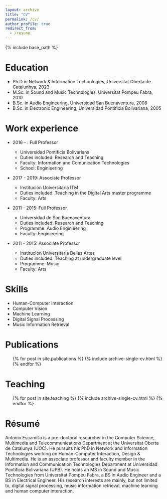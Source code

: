 ```yaml
---
layout: archive
title: "CV"
permalink: /cv/
author_profile: true
redirect_from:
  - /resume
---
```


{% include base_path %}

Education
======
* Ph.D in Network & Information Technologies, Universitat Oberta de Catalunhya, 2023
* M.Sc. in Sound and Music Technologies, Universitat Pompeu Fabra, 2010
* B.Sc. in Audio Engineering, Universidad San Buenaventura, 2008
* B.Sc. in Electronic Engineering, Universidad Pontificia Bolivariana, 2005

Work experience
======
* 2016 - : Full Professor
  * Universidad Pontificia Bolivariana
  * Duties included: Research and Teaching
  * Faculty: Information and Comunication Technologies
  * School: Enginieering

* 2017 - 2019: Associate Professor
  * Institución Universitaria ITM
  * Duties included: Teaching in the Digital Arts master programme
  * Faculty: Arts
  
* 2011 - 2015: Full Professor
  * Universidad de San Buenaventura
  * Duties included: Research and Teaching
  * Programme: Audio Enginieering
  * Faculty: Enginieering

* 2011 - 2015: Associate Professor
  * Institución Universitaria Bellas Artes
  * Duties included: Teaching at undergraduate level
  * Programme: Music
  * Faculty: Arts
  
Skills
======
* Human-Computer Interaction
* Computer Vision
* Machine Learning
* Digital Signal Processing
* Music Information Retrieval

Publications
======
  <ul>{% for post in site.publications %}
    {% include archive-single-cv.html %}
  {% endfor %}</ul>
    
Teaching
======
  <ul>{% for post in site.teaching %}
    {% include archive-single-cv.html %}
  {% endfor %}</ul>
  
Résumé
======
Antonio Escamilla is a pre-doctoral researcher in the Computer Science, Multimedia and Telecommunications Department at the Universitat Oberta de Catalunya (UOC). He pursuits his PhD in Network and Information Technologies working on Human-Computer Interaction, Design & Multimedia. He is an associate professor and faculty member in the Information and Communication Technologies Department at Universidad Pontificia Bolivariana (UPB). He holds an MS in Sound and Music Technologies from Universitat Pompeu Fabra, a BS in Audio Engineer and a BS in Electrical Engineer. His research interests are mainly, but not limited to, digital signal processing, music information retrieval, machine learning and human computer interaction.
